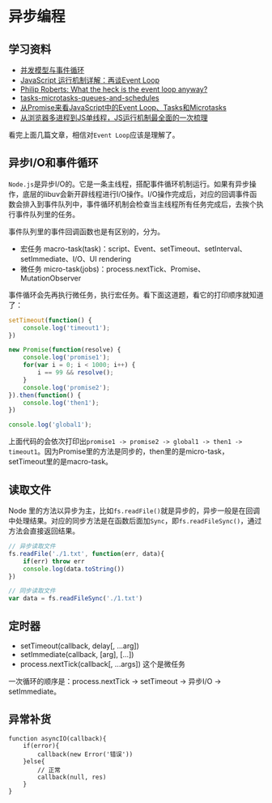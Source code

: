 # 异步编程

## 学习资料

- [并发模型与事件循环](https://developer.mozilla.org/zh-CN/docs/Web/JavaScript/EventLoop)
- [JavaScript 运行机制详解：再谈Event Loop](http://www.ruanyifeng.com/blog/2014/10/event-loop.html)
- [Philip Roberts: What the heck is the event loop anyway?](https://2014.jsconf.eu/speakers/philip-roberts-what-the-heck-is-the-event-loop-anyway.html)
- [tasks-microtasks-queues-and-schedules](https://jakearchibald.com/2015/tasks-microtasks-queues-and-schedules/)
- [从Promise来看JavaScript中的Event Loop、Tasks和Microtasks](https://github.com/creeperyang/blog/issues/21)
- [从浏览器多进程到JS单线程，JS运行机制最全面的一次梳理](http://www.dailichun.com/2018/01/21/js_singlethread_eventloop.html)

看完上面几篇文章，相信对`Event Loop`应该是理解了。

## 异步I/O和事件循环

`Node.js`是异步I/O的。它是一条主线程，搭配事件循环机制运行。如果有异步操作，底层的libuv会新开辟线程进行I/O操作。I/O操作完成后，对应的回调事件函数会排入到事件队列中，事件循环机制会检查当主线程所有任务完成后，去挨个执行事件队列里的任务。

事件队列里的事件回调函数也是有区别的，分为。
- 宏任务 macro-task(task)：script、Event、setTimeout、setInterval、setImmediate、I/O、UI rendering
- 微任务 micro-task(jobs)：process.nextTick、Promise、MutationObserver

事件循环会先再执行微任务，执行宏任务。看下面这道题，看它的打印顺序就知道了：

```javascript
setTimeout(function() {
    console.log('timeout1');
})

new Promise(function(resolve) {
    console.log('promise1');
    for(var i = 0; i < 1000; i++) {
        i == 99 && resolve();
    }
    console.log('promise2');
}).then(function() {
    console.log('then1');
})

console.log('global1');
```

上面代码的会依次打印出`promise1 -> promise2 -> global1 -> then1 -> timeout1`。因为Promise里的方法是同步的，then里的是micro-task，setTimeout里的是macro-task。


## 读取文件

Node 里的方法以异步为主，比如`fs.readFile()`就是异步的，异步一般是在回调中处理结果。对应的同步方法是在函数后面加`Sync`，即`fs.readFileSync()`，通过方法会直接返回结果。

```javascript
// 异步读取文件
fs.readFile('./1.txt', function(err, data){
    if(err) throw err
    console.log(data.toString())
})

// 同步读取文件
var data = fs.readFileSync('./1.txt')
```


## 定时器

- setTimeout(callback, delay[, …arg])
- setImmediate(callback, [arg], [...])
- process.nextTick(callback[, ...args])  这个是微任务

一次循环的顺序是：process.nextTick -> setTimeout -> 异步I/O -> setImmediate。

## 异常补货

```
function asyncIO(callback){
    if(error){
        callback(new Error('错误'))
    }else{
        // 正常
        callback(null, res)
    }
}
```
